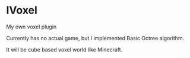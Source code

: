 # IVoxel
My own voxel plugin

Currently has no actual game, but I implemented Basic Octree algorithm.

It will be cube based voxel world like Minecraft.
